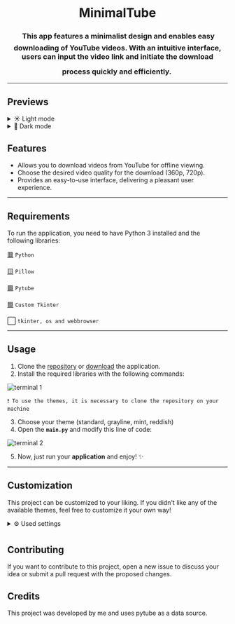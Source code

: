 <h1 align="center">MinimalTube</h1>

<h3 align="center">
	<img src="https://raw.githubusercontent.com/catppuccin/catppuccin/main/assets/misc/transparent.png" height="30" width="0px" align="center"/>
	This app features a minimalist design and enables easy downloading of YouTube videos. With an intuitive interface, users can input the video link and initiate the download process quickly and efficiently.
	<img src="https://raw.githubusercontent.com/catppuccin/catppuccin/main/assets/misc/transparent.png" height="30" width="0px"/>
</h3>

---

## Previews
<details>
<summary>☀️ Light mode </summary>
	<p align="center">
	<img src="https://github.com/Dimitri-Matheus/MinimalTube/assets/121637762/74fc9a10-0a93-4e72-b76c-5208e7906e18"  alt="light"/>
	</p>
</details>

<details>
<summary>🌙 Dark mode </summary>
	<p align="center">
  	<img src="https://github.com/Dimitri-Matheus/MinimalTube/assets/121637762/51f6bf6a-5b84-448e-98de-474488cb1dff"  alt="dark"/>
	</p>
</details>

## Features

- Allows you to download videos from YouTube for offline viewing.
- Choose the desired video quality for the download (360p, 720p).
- Provides an easy-to-use interface, delivering a pleasant user experience.

---

## Requirements

To run the application, you need to have Python 3 installed and the following libraries:

[🟥](https://www.python.org/)  `Python`

[🟨](https://pypi.org/project/Pillow/)  `Pillow`

[🟩](https://github.com/pytube/pytube)  `Pytube`

[🟦](https://github.com/TomSchimansky/CustomTkinter)  `Custom Tkinter`

⬜  `tkinter, os and webbrowser`

---

## Usage

1. Clone the [repository](https://github.com/Dimitri-Matheus/MinimalTube) or [download](https://github.com/Dimitri-Matheus/MinimalTube/releases) the application.
2. Install the required libraries with the following commands:

![terminal 1](https://github.com/Dimitri-Matheus/MinimalTube/assets/121637762/84e1a070-85ba-49c5-abcf-f0dd7ebb6560)

```
❗ To use the themes, it is necessary to clone the repository on your machine
```

3. Choose your theme (standard, grayline, mint, reddish)
4. Open the **`main.py`** and modify this line of code:

![terminal 2](https://github.com/Dimitri-Matheus/MinimalTube/assets/121637762/10ad0cbc-69b7-43d6-ab0b-be995f2db34f)

5. Now, just run your **application** and enjoy! ✨

---

## Customization

This project can be customized to your liking. If you didn't like any of the available themes, feel free to customize it your own way!
<details>
<summary>⚙️ Used settings</summary>
   
   - Open the project folder and navigate to `minimaltube > themes > standard.json` then make a copy of this file.
   
   - Now you can edit each parameter as desired.
   
   - Here are some parameters that I usually edit (the initial color corresponds to the ``light mode``, while the second color corresponds to the ``dark mode``).
<p>

```json
{
  "CTkButton": {
    "corner_radius": 10,
    "fg_color": ["blue", "blue"],
    "hover_color": ["gray", "gray"],
    "border_color": ["gray", "gray"],
  },
  "CTkEntry": {
    "corner_radius": 10,
    "fg_color": ["red", "red"],
    "border_color": ["white", "white"],
  },
```
</p>
</details>

#

## Contributing

If you want to contribute to this project, open a new issue to discuss your idea or submit a pull request with the proposed changes.

## Credits

This project was developed by me and uses pytube as a data source.
